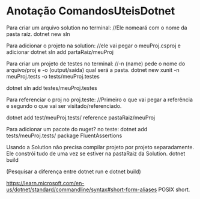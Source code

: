 # Anotação ComandosUteisDotnet

Para criar um arquivo solution no terminal:
//Ele nomeará com o nome da pasta raíz.
dotnet new sln

Para adicionar o projeto na solution:
//ele vai pegar o meuProj.csproj e adicionar 
dotnet sln add partaRaiz/meuProj

Para criar um projeto de testes no terminal:
//-n (name) pede o nome do arquivo/proj e -o (output/saída) qual será a pasta.
dotnet new xunit -n meuProj.tests -o tests/meuProj.testes

dotnet sln add testes/meuProj.testes


Para referenciar o proj no proj.teste:
//Primeiro o que vai pegar a referência e segundo o que vai ser visitado/referenciado.

dotnet add test/meuProj.tests/ reference pastaRaiz/meuProj

Para adicionar um pacote do nuget? no teste:
dotnet add tests/meuProj.tests/ package FluentAssertions

Usando a Solution não precisa compilar projeto por projeto separadamente. Ele constrói tudo de uma vez se estiver na pastaRaiz da Solution.
dotnet build

(Pesquisar a diferença entre dotnet run e dotnet build)

https://learn.microsoft.com/en-us/dotnet/standard/commandline/syntax#short-form-aliases  POSIX short.